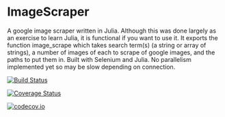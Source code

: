# ImageScraper

A google image scraper written in Julia. Although this was done largely as an exercise to learn Julia, it is functional if you want to use it. It exports the function image_scrape which takes search term(s) (a string or array of strings), a number of images of each to scrape of google images, and the paths to put them in. Built with Selenium and Julia. No parallelism implemented yet so may be slow depending on connection.

[![Build Status](https://travis-ci.org/bmillidgework/ImageScraper.jl.svg?branch=master)](https://travis-ci.org/bmillidgework/ImageScraper.jl)

[![Coverage Status](https://coveralls.io/repos/bmillidgework/ImageScraper.jl/badge.svg?branch=master&service=github)](https://coveralls.io/github/bmillidgework/ImageScraper.jl?branch=master)

[![codecov.io](http://codecov.io/github/bmillidgework/ImageScraper.jl/coverage.svg?branch=master)](http://codecov.io/github/bmillidgework/ImageScraper.jl?branch=master)
